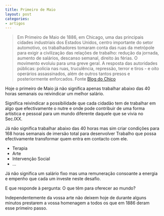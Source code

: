 ```yaml
---
title: Primeiro de Maio 
layout: post
categories:
- artigos
---
```


>Em Primeiro de Maio de 1886, em Chicago, uma das principais cidades industriais dos Estados Unidos, centro importante do setor automotivo, os trabalhadores tomaram conta das ruas da metrópole para exigir a civilização das relações de trabalho: redução da jornada, aumento de salários, descanso semanal, direito às férias. O movimento evoluiu para uma greve geral. A resposta das autoridades públicas: polícia nas ruas, truculência, repressão, terror e tiros - e oito operários assassinados, além de outros tantos presos e posteriormente enforcados. Fonte [Blog do Chico](http://oblogdochico.blogspot.pt/2011/04/o-verdadeiro-significado-do-primeiro-de.html)

Hoje o primeiro de Maio já não significa apenas trabalhar abaixo das 40 horas semanais ou reivindicar um melhor salário. 

Significa reivindicar a possibilidade que cada cidadão tem de trabalhar em algo que efectivamente o nutre e onde pode contribuir de uma forma artística e pessoal para um mundo diferente daquele que se vivia no Sec.IXX.

Já não significa trabalhar abaixo das 40 horas mas sim criar condições para 168 horas semanais de imersão total para desenvolver Trabalho que possa efectivamente transformar quem entra em contacto com ele.

+ Terapia
+ Arte
+ Intervenção Social
+ … 

Já não significa um salário fixo mas uma remuneração consoante a energia e empenho que cada um investe neste desafio.

E que responde à pergunta: O que têm para oferecer ao mundo?

Independentemente da vossa arte não deixem hoje de durante alguns minutos prestarem a vossa homenagem a todos os que em 1886 deram esse primeiro passo.

